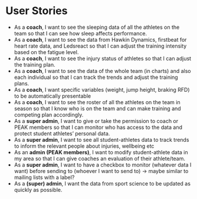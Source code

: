 # User Stories
- As a **coach**, I want to see the sleeping data of all the athletes on the team so that I can see how sleep affects performance.
- As a **coach**, I want to see the data from Hawkin Dynamics, firstbeat for heart rate data, and Ledsreact so that I can adjust the training intensity based on the fatigue level.  
- As a **coach**, I want to see the injury status of athletes so that I can adjust the training plan. 
- As a **coach**, I want to see the data of the whole team (in charts) and also each individual so that I can track the trends and adjust the training plans.
- As a **coach**, I want specific variables (weight, jump height, braking RFD) to be automatically presentable
- As a **coach**, I want to see the roster of all the athletes on the team in season so that I know who is on the team and can make training and competing plan accordingly.
- As a **super admin**, I want to give or take the permission to coach or PEAK members so that I can monitor who has access to the data and protect student athletes’ personal data. 
- As a **super admin**, I want to see all student-athletes data to track trends to inform the relevant people about injuries, wellbeing etc
- As an **admin (PEAK members)**, I want to modify student-athlete data in my area so that I can give coaches an evaluation of their athlete/team.  
- As a **super admin**, I want to have a checkbox to monitor (whatever data I want) before sending to (whoever I want to send to) → maybe similar to mailing lists with a label?
- As a **(super) admin**, I want the data from sport science to be updated as quickly as possible.